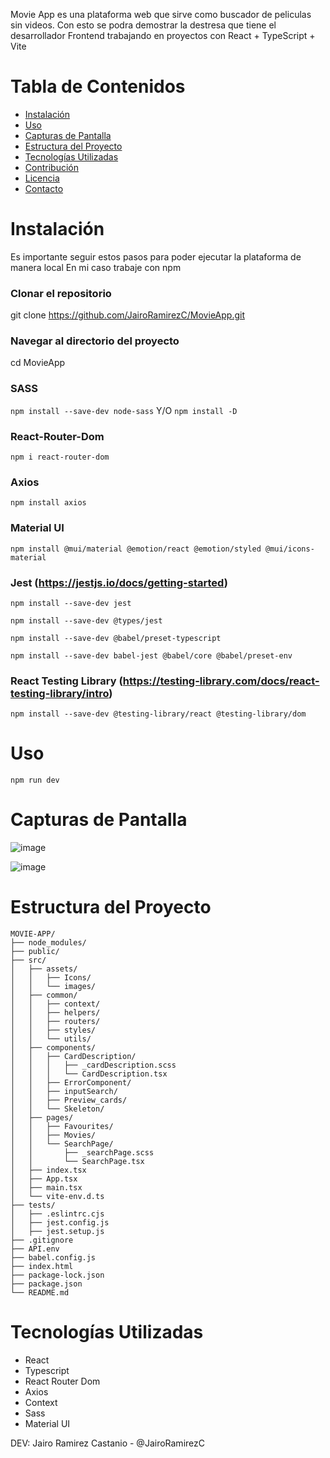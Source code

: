 Movie App es una plataforma web que sirve como buscador de peliculas sin videos. Con esto se podra demostrar la destresa que tiene el desarrollador Frontend trabajando en proyectos con React + TypeScript + Vite

# Tabla de Contenidos
- [Instalación](#instalación)
- [Uso](#uso)
- [Capturas de Pantalla](#capturas-de-pantalla)
- [Estructura del Proyecto](#estructura-del-proyecto)
- [Tecnologías Utilizadas](#tecnologías-utilizadas)
- [Contribución](#contribución)
- [Licencia](#licencia)
- [Contacto](#contacto)


# Instalación
Es importante seguir estos pasos para poder ejecutar la plataforma de manera local
En mi caso trabaje con npm

### Clonar el repositorio
git clone https://github.com/JairoRamirezC/MovieApp.git

### Navegar al directorio del proyecto
cd MovieApp

### SASS
```npm install --save-dev node-sass``` Y/O ```npm install -D```

### React-Router-Dom
```npm i react-router-dom```

### Axios
```npm install axios```

### Material UI
```npm install @mui/material @emotion/react @emotion/styled @mui/icons-material```

### Jest (https://jestjs.io/docs/getting-started)
```npm install --save-dev jest```

```npm install --save-dev @types/jest```

```npm install --save-dev @babel/preset-typescript```

```npm install --save-dev babel-jest @babel/core @babel/preset-env```

### React Testing Library (https://testing-library.com/docs/react-testing-library/intro)
```npm install --save-dev @testing-library/react @testing-library/dom```

# Uso
```npm run dev```

# Capturas de Pantalla
![image](https://github.com/JairoRamirezC/MovieApp/assets/19558437/425307a0-9239-4adf-bdd7-dc9e79e33c80)

![image](https://github.com/JairoRamirezC/MovieApp/assets/19558437/513057e0-aecc-42c0-b559-a4ce0b330a2d)

# Estructura del Proyecto
```plaintext
MOVIE-APP/
├── node_modules/
├── public/
├── src/
│   ├── assets/
│   │   ├── Icons/
│   │   └── images/
│   ├── common/
│   │   ├── context/
│   │   ├── helpers/
│   │   ├── routers/
│   │   ├── styles/
│   │   └── utils/
│   ├── components/
│   │   ├── CardDescription/
│   │   │   ├── _cardDescription.scss
│   │   │   └── CardDescription.tsx
│   │   ├── ErrorComponent/
│   │   ├── inputSearch/
│   │   ├── Preview_cards/
│   │   └── Skeleton/
│   ├── pages/
│   │   ├── Favourites/
│   │   ├── Movies/
│   │   └── SearchPage/
│   │       ├── _searchPage.scss
│   │       └── SearchPage.tsx
│   ├── index.tsx
│   ├── App.tsx
│   ├── main.tsx
│   └── vite-env.d.ts
├── tests/
│   ├── .eslintrc.cjs
│   ├── jest.config.js
│   ├── jest.setup.js
├── .gitignore
├── API.env
├── babel.config.js
├── index.html
├── package-lock.json
├── package.json
└── README.md
```
# Tecnologías Utilizadas
- React
- Typescript
- React Router Dom
- Axios
- Context
- Sass
- Material UI


DEV: Jairo Ramirez Castanio - @JairoRamirezC
